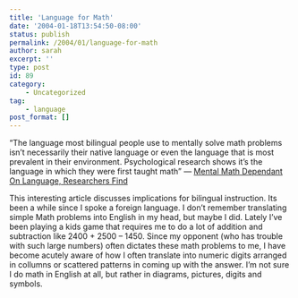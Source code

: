 ```yaml
---
title: 'Language for Math'
date: '2004-01-18T13:54:50-08:00'
status: publish
permalink: /2004/01/language-for-math
author: sarah
excerpt: ''
type: post
id: 89
category:
    - Uncategorized
tag:
    - language
post_format: []
---
```

“The language most bilingual people use to mentally solve math problems isn’t necessarily their native language or even the language that is most prevalent in their environment. Psychological research shows it’s the language in which they were first taught math” — [Mental Math Dependant On Language, Researchers Find](http://www.sciencedaily.com/releases/2001/10/011015060024.htm)

This interesting article discusses implications for bilingual instruction. Its been a while since I spoke a foreign language. I don’t remember translating simple Math problems into English in my head, but maybe I did. Lately I’ve been playing a kids game that requires me to do a lot of addition and subtraction like 2400 + 2500 – 1450. Since my opponent (who has trouble with such large numbers) often dictates these math problems to me, I have become acutely aware of how I often translate into numeric digits arranged in collumns or scattered patterns in coming up with the answer. I’m not sure I do math in English at all, but rather in diagrams, pictures, digits and symbols.